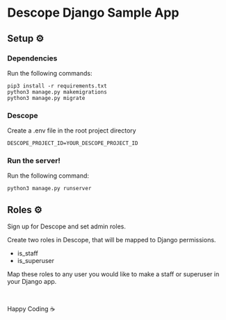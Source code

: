 # Descope Django Sample App

## Setup ⚙️

### Dependencies 

Run the following commands:

```
pip3 install -r requirements.txt
python3 manage.py makemigrations
python3 manage.py migrate
```

### Descope

Create a .env file in the root project directory
```
DESCOPE_PROJECT_ID=YOUR_DESCOPE_PROJECT_ID
```

### Run the server!

Run the following command:

```
python3 manage.py runserver
```

## Roles ⚙️

Sign up for Descope and set admin roles.

Create two roles in Descope, that will be mapped to Django permissions.
- is_staff
- is_superuser

Map these roles to any user you would like to make a staff or superuser in your Django app.

<br />

Happy Coding ☕